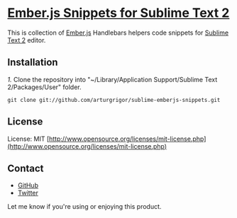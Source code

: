 [Ember.js Snippets for Sublime Text 2](https://github.com/arturgrigor/sublime-emberjs-snippets)
========================================

This is collection of [Ember.js](http://emberjs.com/) Handlebars helpers code snippets for [Sublime Text 2](http://sublimetext.com) editor.

## Installation
*1.*  Clone the repository into "~/Library/Application Support/Sublime Text 2/Packages/User" folder.

    git clone git://github.com/arturgrigor/sublime-emberjs-snippets.git 

## License
License: MIT [http://www.opensource.org/licenses/mit-license.php](http://www.opensource.org/licenses/mit-license.php)

## Contact

- [GitHub](http://github.com/arturgrigor)
- [Twitter](http://twitter.com/arturgrigor)

Let me know if you're using or enjoying this product.